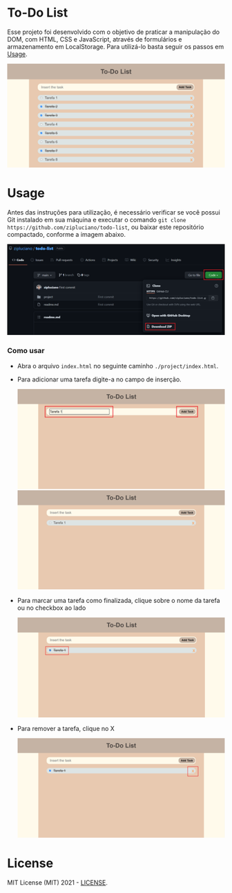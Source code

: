 # To-Do List

Esse projeto foi desenvolvido com o objetivo de praticar a manipulação do DOM, com HTML, CSS e JavaScript, através de formulários e armazenamento em LocalStorage. Para utilizá-lo basta seguir os passos em [Usage](#usage).

 ![image](./project/to_do_list.png)

# Usage

Antes das instruções para utilização, é necessário verificar se você possui Git instalado em sua máquina e executar o comando `git clone https://github.com/zipluciano/todo-list`, ou baixar este repositório compactado, conforme a imagem abaixo. 

![image](./project/download_zip.png)

### Como usar

- Abra o arquivo `index.html` no seguinte caminho `./project/index.html`. 

- Para adicionar uma tarefa digite-a no campo de inserção.

  ![image](./project/add_task.png)
  ![image](./project/task.png)

- Para marcar uma tarefa como finalizada, clique sobre o nome da tarefa ou no checkbox ao lado

  ![image](./project/check_task.png)

- Para remover a tarefa, clique no X 

  ![image](./project/remove_task.png)

# License

MIT License (MIT) 2021 - [LICENSE](./LICENSE).